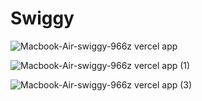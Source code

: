 # Swiggy


![Macbook-Air-swiggy-966z vercel app](https://github.com/Santosh0805/swiggy/assets/140915549/9b941b60-1f19-4007-8f8e-458955b86fdc)

![Macbook-Air-swiggy-966z vercel app (1)](https://github.com/Santosh0805/swiggy/assets/140915549/e0fd33a7-3cf6-4398-b277-2198c4ec8c12)

![Macbook-Air-swiggy-966z vercel app (3)](https://github.com/Santosh0805/swiggy/assets/140915549/392f743d-8270-47d1-ac7d-2e18114cc912)

